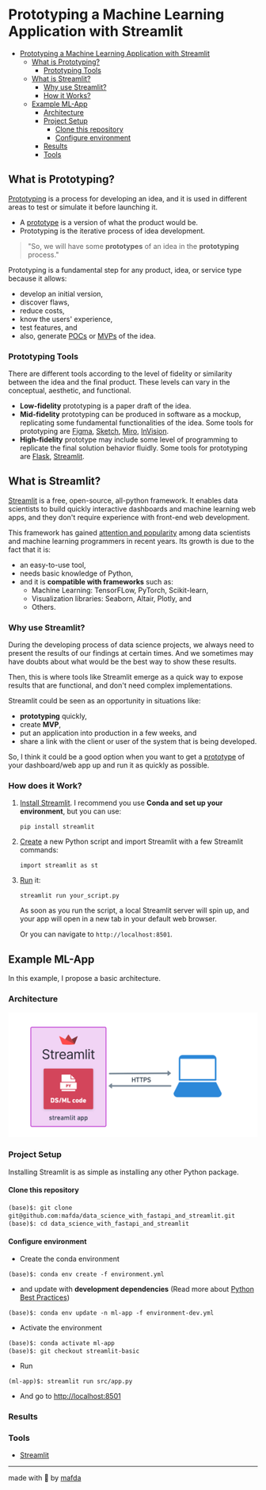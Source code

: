 # Prototyping a Machine Learning Application with Streamlit

- [Prototyping a Machine Learning Application with
  Streamlit](#prototyping-a-machine-learning-application-with-streamlit)
  - [What is Prototyping?](#what-is-prototyping)
    - [Prototyping Tools](#prototyping-tools)
  - [What is Streamlit?](#what-is-streamlit)
    - [Why use Streamlit?](#why-use-streamlit)
    - [How it Works?](#how-it-works)
  - [Example ML-App](#example-ml-app)
    - [Architecture](#architecture)
    - [Project Setup](#project-setup)
      - [Clone this repository](#clone-this-repository)
      - [Configure environment](#configure-environment)
    - [Results](#results)
    - [Tools](#tools)

## What is Prototyping?

[Prototyping](https://www.interaction-design.org/literature/topics/prototyping)
is a process for developing an idea, and it is used in different areas to test
or simulate it before launching it.

* A [prototype](https://en.wikipedia.org/wiki/Prototype) is a version of what
  the product would be.
* Prototyping is the iterative process of idea development.

> "So, we will have some **prototypes** of an idea in the **prototyping**
> process."

Prototyping is a fundamental step for any product, idea, or service type because
it allows:

* develop an initial version,
* discover flaws,
* reduce costs,
* know the users' experience,
* test features, and
* also, generate [POCs](https://en.wikipedia.org/wiki/Proof-of-concept) or
  [MVPs](https://en.wikipedia.org/wiki/Minimum_viable_product) of the idea.

### Prototyping Tools

There are different tools according to the level of fidelity or similarity
between the idea and the final product. These levels can vary in the conceptual,
aesthetic, and functional.

* **Low-fidelity** prototyping is a paper draft of the idea.
* **Mid-fidelity** prototyping can be produced in software as a mockup,
  replicating some fundamental functionalities of the idea. Some tools for
  prototyping are [Figma](https://www.figma.com),
  [Sketch](https://www.sketch.com), [Miro](https://miro.com),
  [InVision](https://www.invisionapp.com).
* **High-fidelity** prototype may include some level of programming to replicate
  the final solution behavior fluidly. Some tools for prototyping are
  [Flask](https://flask.palletsprojects.com/en/2.1.x/),
  [Streamlit](https://streamlit.io).

## What is Streamlit?

[Streamlit](https://streamlit.io) is a free, open-source, all-python framework.
It enables data scientists to build quickly interactive dashboards and machine
learning web apps, and they don't require experience with front-end web
development.

This framework has gained [attention and
popularity](https://www.datarevenue.com/en-blog/data-dashboarding-streamlit-vs-dash-vs-shiny-vs-voila)
among data scientists and machine learning programmers in recent years. Its
growth is due to the fact that it is:

* an easy-to-use tool,
* needs basic knowledge of Python,
* and it is **compatible with frameworks** such as:
  * Machine Learning: TensorFLow, PyTorch, Scikit-learn,
  * Visualization libraries: Seaborn, Altair, Plotly, and
  * Others.

### Why use Streamlit?

During the developing process of data science projects, we always need to
present the results of our findings at certain times. And we sometimes may have
doubts about what would be the best way to show these results. 

Then, this is where tools like Streamlit emerge as a quick way to expose results
that are functional, and don't need complex implementations. 

Streamlit could be seen as an opportunity in situations like:

* **prototyping** quickly,
* create **MVP**,
* put an application into production in a few weeks, and
* share a link with the client or user of the system that is being developed.

So, I think it could be a good option when you want to get a
[prototype](https://www.datarevenue.com/en-blog/data-dashboarding-streamlit-vs-dash-vs-shiny-vs-voila)
of your dashboard/web app up and run it as quickly as possible.

### How does it Work?

1. [Install
   Streamlit](https://docs.streamlit.io/library/get-started/installation). I
   recommend you use **Conda and set up your environment**, but you can use:

    ```shell
    pip install streamlit
    ```

2. [Create](https://docs.streamlit.io/library/get-started/create-an-app) a new
   Python script and import Streamlit with a few Streamlit commands:

    ```shell
    import streamlit as st
    ```

3. [Run](https://docs.streamlit.io/library/get-started/main-concepts) it:

    ```shell
    streamlit run your_script.py
    ```

    As soon as you run the script, a local Streamlit server will spin up, and
    your app will open in a new tab in your default web browser.

    Or you can navigate to `http://localhost:8501`.

## Example ML-App

In this example, I propose a basic architecture.

### Architecture

![streamlit basic architecture](assets/streamlit-basic.png)

### Project Setup

Installing Streamlit is as simple as installing any other Python package.

#### Clone this repository

```shell
(base)$: git clone git@github.com:mafda/data_science_with_fastapi_and_streamlit.git
(base)$: cd data_science_with_fastapi_and_streamlit
```

#### Configure environment

- Create the conda environment

```shell
(base)$: conda env create -f environment.yml
```

- and update with **development dependencies** (Read more about [Python Best
  Practices](https://github.com/mafda/python_best_practices))

```shell
(base)$: conda env update -n ml-app -f environment-dev.yml
```

- Activate the environment

```shell
(base)$: conda activate ml-app
(base)$: git checkout streamlit-basic
```

- Run

```shell
(ml-app)$: streamlit run src/app.py
```

- And go to [http://localhost:8501](http://localhost:8501)

### Results


### Tools

- [Streamlit](https://streamlit.io)


---

made with 💙 by [mafda](https://mafda.github.io/)
